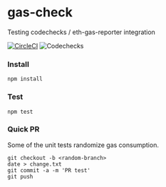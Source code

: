 # gas-check

Testing codechecks / eth-gas-reporter integration

[![CircleCI](https://circleci.com/gh/cgewecke/gas-check.svg?style=svg)](https://circleci.com/gh/cgewecke/gas-check)
![Codechecks](https://raw.githubusercontent.com/codechecks/docs/master/images/badges/badge-default.svg?sanitize=true)

### Install

```
npm install
```

### Test

```
npm test
```

### Quick PR

Some of the unit tests randomize gas consumption.

```
git checkout -b <random-branch>
date > change.txt
git commit -a -m 'PR test'
git push
```
